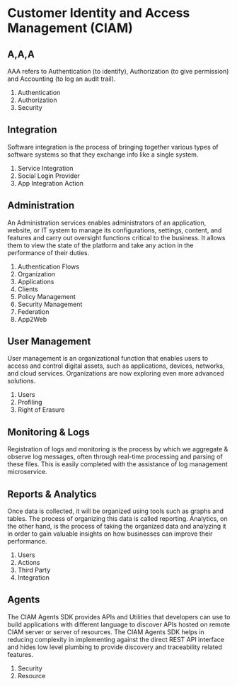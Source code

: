 # Customer Identity and Access Management (CIAM)
## A,A,A
AAA refers to Authentication (to identify), Authorization (to give permission) and Accounting (to log an audit trail).

1. Authentication
2. Authorization
3. Security

## Integration
Software integration is the process of bringing together various types of software systems so that they exchange info like a single system.

1. Service Integration
2. Social Login Provider
3. App Integration Action


## Administration
An Administration services enables administrators of an application, website, or IT system to manage its configurations, settings, content, and features and carry out oversight functions critical to the business. It allows them to view the state of the platform and take any action in the performance of their duties.

1. Authentication Flows
2. Organization
3. Applications
4. Clients
5. Policy Management
6. Security Management
7. Federation
8. App2Web


## User Management
User management is an organizational function that enables users to access and control digital assets, such as applications, devices, networks, and cloud services. Organizations are now exploring even more advanced solutions.

1. Users
2. Profiling
3. Right of Erasure


## Monitoring & Logs
Registration of logs and monitoring is the process by which we aggregate & observe log messages, often through real-time processing and parsing of these files. This is easily completed with the assistance of log management microservice.

## Reports & Analytics
Once data is collected, it will be organized using tools such as graphs and tables. The process of organizing this data is called reporting. Analytics, on the other hand, is the process of taking the organized data and analyzing it in order to gain valuable insights on how businesses can improve their performance.
1. Users
2. Actions
3. Third Party
4. Integration


## Agents
The CIAM Agents SDK provides APIs and Utilities that developers can use to build applications with different language to discover APIs hosted on remote CIAM server or server of resources. The CIAM Agents SDK helps in reducing complexity in implementing against the direct REST API interface and hides low level plumbing to provide discovery and traceability related features.
1. Security
2. Resource



